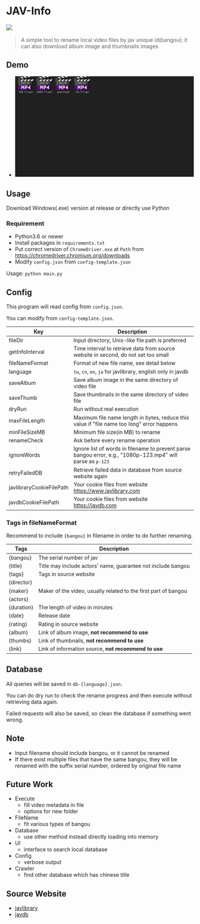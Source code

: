 # JAV-Info

![](https://img.shields.io/github/downloads/gitqwerty777/JAV-Info/total.svg)

> A simple tool to rename local video files by jav unique id(bangou); it can also download album image and thumbnails images

## Demo

- ![Demo](demo.gif)

## Usage

Download Windows(.exe) version at release or directly use Python

### Requirement

- Python3.6 or newer
- Install packages in `requirements.txt`
- Put correct version of `ChromeDriver.exe` at `Path` from <https://chromedriver.chromium.org/downloads>
- Modify `config.json` from `config-template.json`

Usage: `python main.py`

## Config

This program will read config from `config.json`.

You can modify from `config-template.json`.

| Key                      | Description                                                                                                 |
| ------------------------ | ----------------------------------------------------------------------------------------------------------- |
| fileDir                  | Input directory, Unix-like file path is preferred                                                           |
| getInfoInterval          | Time interval to retrieve data from source website in second, do not set too small                          |
| fileNameFormat           | Format of new file name, see detail below                                                                   |
| language                 | `tw`, `cn`, `en`, `ja` for javlibrary, english only in javdb                                                |
| saveAlbum                | Save album image in the same directory of video file                                                        |
| saveThumb                | Save thumbnails in the same directory of video file                                                         |
| dryRun                   | Run without real execution                                                                                  |
| maxFileLength            | Maximum file name length in bytes, reduce this value if "file name too long" error happens                  |
| minFileSizeMB            | Minimum file size(in MB) to rename                                                                          |
| renameCheck              | Ask before every rename operation                                                                           |
| ignoreWords              | Ignore list of words in filename to prevent parse bangou error, e.g., "1080p-123.mp4" will parse as `p-123` |
| retryFailedDB            | Retrieve failed data in database from source website again                                                  |
| javlibraryCookieFilePath | Your cookie files from website <https://www.javlibrary.com>                                                 |
| javdbCookieFilePath      | Your cookie files from website <https://javdb.com>                                                          |

### Tags in fileNameFormat

Recommend to include `{bangou}` in filename in order to do further renaming.

| Tags       | Description                                                     |
| ---------- | --------------------------------------------------------------- |
| {bangou}   | The serial number of jav                                        |
| {title}    | Title may include actors' name, guarantee not include bangou    |
| {tags}     | Tags in source website                                          |
| {director} |                                                                 |
| {maker}    | Maker of the video, usually related to the first part of bangou |
| {actors}   |                                                                 |
| {duration} | The length of video in minutes                                  |
| {date}     | Release date                                                    |
| {rating}   | Rating in source website                                        |
| {album}    | Link of album image, **not recommend to use**                   |
| {thumbs}   | Link of thumbnails, **not recommend to use**                    |
| {link}     | Link of information source, **not recommend to use**            |

## Database

All queries will be saved in `db-{language}.json`.

You can do dry run to check the rename progress and then execute without retrieving data again.

Failed requests will also be saved, so clean the database if something went wrong.

## Note

- Input filename should include bangou, or it cannot be renamed
- If there exist multiple files that have the same bangou, they will be renamed with the suffix serial number, ordered by original file name

## Future Work

- Execute
  - fill video metadata in file
  - options for new folder
- FileName
  - fit various types of bangou
- Database
  - use other method instead directly loading into memory
- UI
  - interface to search local database
- Config
  - verbose output
- Crawler
  - find other database which has chinese title

## Source Website

- [javlibrary](https://www.javlibrary.com)
- [javdb](https://javdb.com)